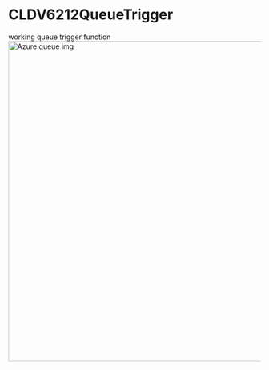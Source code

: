 # CLDV6212QueueTrigger
working queue trigger function 
<img width="1531" height="640" alt="Azure queue img" src="https://github.com/user-attachments/assets/3e8dc636-99e0-4722-ab8e-660f023e3e22" />

